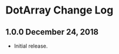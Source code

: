 DotArray Change Log 
=====================

1.0.0 December 24, 2018
-----------------------------

- Initial release.
